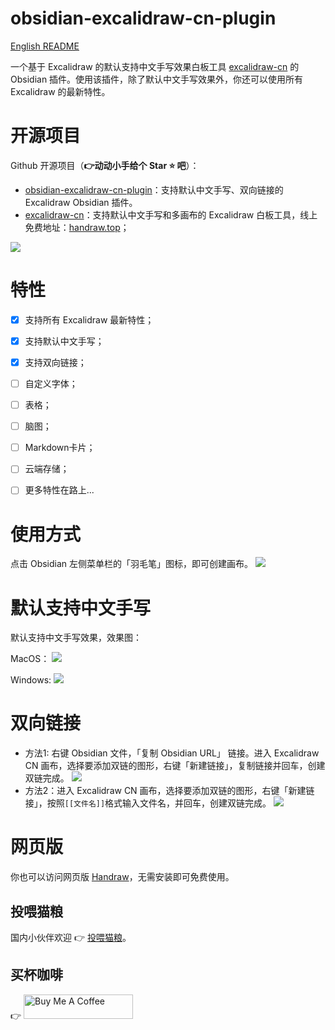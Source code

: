 # obsidian-excalidraw-cn-plugin
[English README](README.md)

一个基于 Excalidraw 的默认支持中文手写效果白板工具 [excalidraw-cn](https://github.com/korbinzhao/excalidraw-cn) 的 Obsidian 插件。使用该插件，除了默认中文手写效果外，你还可以使用所有 Excalidraw 的最新特性。

# 开源项目
Github 开源项目（**:point_right:动动小手给个 Star :star: 吧**）：
* [obsidian-excalidraw-cn-plugin](https://github.com/korbinzhao/obsidian-excalidraw-cn-plugin)：支持默认中文手写、双向链接的 Excalidraw Obsidian 插件。
* [excalidraw-cn](https://github.com/korbinzhao/excalidraw-cn)：支持默认中文手写和多画布的 Excalidraw 白板工具，线上免费地址：[handraw.top](https://handraw.top/)；


![](https://img.alicdn.com/imgextra/i2/O1CN01PgmCbK1bFHLG85M7F_!!6000000003435-0-tps-2774-1532.jpg)


# 特性
* [x] 支持所有 Excalidraw 最新特性；
* [x] 支持默认中文手写；
* [x] 支持双向链接；
* [ ] 自定义字体；
* [ ] 表格；
* [ ] 脑图；
* [ ] Markdown卡片；
* [ ] 云端存储；
* [ ] 更多特性在路上...


# 使用方式
点击 Obsidian 左侧菜单栏的「羽毛笔」图标，即可创建画布。
![](https://img.alicdn.com/imgextra/i1/O1CN01Vh8ReW20qi6anwLzj_!!6000000006901-0-tps-2870-1628.jpg)

# 默认支持中文手写
默认支持中文手写效果，效果图：

MacOS：
![](https://img.alicdn.com/imgextra/i2/O1CN01MyYugg1ORYxNptcan_!!6000000001702-0-tps-2866-1624.jpg)

Windows:
![](https://img.alicdn.com/imgextra/i3/O1CN01Tox1QQ1C2Zy0JfzQk_!!6000000000023-2-tps-2862-1458.png)

# 双向链接
* 方法1: 右键 Obsidian 文件，「复制 Obsidian URL」 链接。进入 Excalidraw CN 画布，选择要添加双链的图形，右键「新建链接」，复制链接并回车，创建双链完成。
![](https://img.alicdn.com/imgextra/i2/O1CN014pRLU71pOLo9i5GAj_!!6000000005350-0-tps-1318-532.jpg)
* 方法2：进入 Excalidraw CN 画布，选择要添加双链的图形，右键「新建链接」，按照```[[文件名]]```格式输入文件名，并回车，创建双链完成。
![](https://img.alicdn.com/imgextra/i3/O1CN01LyBU6b1HRpszh2SIH_!!6000000000755-2-tps-1314-524.png)

# 网页版
你也可以访问网页版 [Handraw](https://handraw.top/)，无需安装即可免费使用。

## 投喂猫粮

国内小伙伴欢迎 :point_right: <a href="https://afdian.net/a/wantian" target="_blank">投喂猫粮</a>。

## 买杯咖啡

:point_right: <a href="https://www.buymeacoffee.com/korbinzhao" target="_blank"><img src="https://cdn.buymeacoffee.com/buttons/default-orange.png" alt="Buy Me A Coffee" height="39" width="175"></a>

